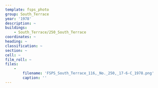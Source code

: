 ```yaml
---
template: fsps_photo
group: South_Terrace
year: '1978'
description: ~
buildings:
    - South_Terrace/250_South_Terrace
coordinates: ~
heading: ~
classification: ~
section: ~
cell: ~
film_roll: ~
files:
    -
        filename: 'FSPS_South_Terrace_116,_No._250,_17-6-C_1978.png'
        caption: ''
---
```

